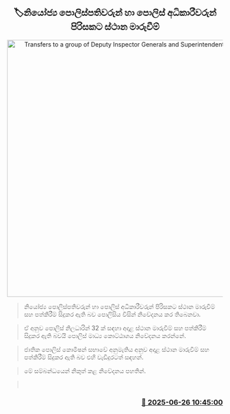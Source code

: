<p align='center'><b><h2 align='center' title='Transfers to a group of Deputy Inspector Generals and Superintendents of Police'>🏷නියෝජ්‍ය පොලිස්පතිවරුන් හා පොලිස් අධිකාරීවරුන් පිරිසකට ස්ථාන මාරුවීම්</h2></b></p>
<p align='center'><img src='https://helakuru.sgp1.cdn.digitaloceanspaces.com/esana/images/lib/srilanka-police[1].jpg' width='600' alt='Transfers to a group of Deputy Inspector Generals and Superintendents of Police'></p>

> නියෝජ්‍ය පොලිස්පතිවරුන් හා පොලිස් අධිකාරීවරුන් පිරිසකට ස්ථාන මාරුවීම් සහ පත්කිරීම් සිදුකර ඇති බව පොලිසිය විසින් නිවේදනය කර තිබෙනවා.

> ඒ අනුව පොලිස් නිලධාරින් 32 ක් සඳහා අදාළ ස්ථාන මාරුවීම් සහ පත්කිරීම් සිදුකර ඇති බවයි පොලිස් මාධ්‍ය කොට්ඨාශය නිවේදනය කරන්නේ.

> ජාතික පොලිස් කොමිෂන් සභාවේ අනුමැතිය අනුව අදාළ ස්ථාන මාරුවීම් සහ පත්කිරීම් සිදුකර ඇති බව එහි වැඩිදුරටත් සඳහන්.

> මේ සම්බන්ධයෙන් නිකුත් කළ නිවේදනය පහතින්.

>  



<h3 align='right'><a href='https://www.helakuru.lk/esana/p/111355/'>📅 2025-06-26 10:45:00</a></h3>
